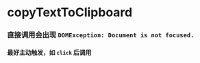# copyTextToClipboard
### 直接调用会出现 `DOMException: Document is not focused.`
#### 最好主动触发，如 `click` 后调用

